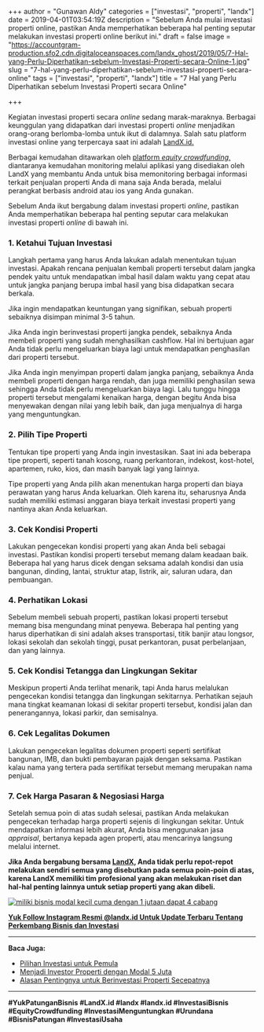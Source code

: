 +++
author = "Gunawan Aldy"
categories = ["investasi", "properti", "landx"]
date = 2019-04-01T03:54:19Z
description = "Sebelum Anda mulai investasi properti online, pastikan Anda memperhatikan beberapa hal penting seputar melakukan investasi properti online berikut ini."
draft = false
image = "https://accountgram-production.sfo2.cdn.digitaloceanspaces.com/landx_ghost/2019/05/7-Hal-yang-Perlu-Diperhatikan-sebelum-Investasi-Properti-secara-Online-1.jpg"
slug = "7-hal-yang-perlu-diperhatikan-sebelum-investasi-properti-secara-online"
tags = ["investasi", "properti", "landx"]
title = "7 Hal yang Perlu Diperhatikan sebelum Investasi Properti secara Online"

+++


Kegiatan investasi properti secara _online_ sedang marak-maraknya. Berbagai keunggulan yang didapatkan dari investasi properti _online_ menjadikan orang-orang berlomba-lomba untuk ikut di dalamnya. Salah satu platform investasi online yang terpercaya saat ini adalah [LandX.id.](https://landx.id/)

Berbagai kemudahan ditawarkan oleh [platform _equity crowdfunding_,](https://landx.id/blog/menjadi-investor-properti-dengan-modal-5-juta/) diantaranya kemudahan monitoring melalui aplikasi yang disediakan oleh LandX yang membantu Anda untuk bisa memonitoring berbagai informasi terkait penjualan properti Anda di mana saja Anda berada, melalui perangkat berbasis android atau ios yang Anda gunakan.

Sebelum Anda ikut bergabung dalam investasi properti _online_, pastikan Anda memperhatikan beberapa hal penting seputar cara melakukan investasi properti _online_ di bawah ini.

### 1. Ketahui Tujuan Investasi

Langkah pertama yang harus Anda lakukan adalah menentukan tujuan investasi. Apakah rencana penjualan kembali properti tersebut dalam jangka pendek yaitu untuk mendapatkan imbal hasil dalam waktu yang cepat atau untuk jangka panjang berupa imbal hasil yang bisa didapatkan secara berkala.

Jika ingin mendapatkan keuntungan yang signifikan, sebuah properti sebaiknya disimpan minimal 3-5 tahun.

Jika Anda ingin berinvestasi properti jangka pendek, sebaiknya Anda membeli properti yang sudah menghasilkan cashflow. Hal ini bertujuan agar Anda tidak perlu mengeluarkan biaya lagi untuk mendapatkan penghasilan dari properti tersebut.

Jika Anda ingin menyimpan properti dalam jangka panjang, sebaiknya Anda membeli properti dengan harga rendah, dan juga memiliki penghasilan sewa sehingga Anda tidak perlu mengeluarkan biaya lagi. Lalu tunggu hingga properti tersebut mengalami kenaikan harga, dengan begitu Anda bisa menyewakan dengan nilai yang lebih baik, dan juga menjualnya di harga yang menguntungkan.

### 2. Pilih Tipe Properti

Tentukan tipe properti yang Anda ingin investasikan. Saat ini ada beberapa tipe properti, seperti tanah kosong, ruang perkantoran, indekost, kost-hotel, apartemen, ruko, kios, dan masih banyak lagi yang lainnya.

Tipe properti yang Anda pilih akan menentukan harga properti dan biaya perawatan yang harus Anda keluarkan. Oleh karena itu, seharusnya Anda sudah memiliki estimasi anggaran biaya terkait investasi properti yang nantinya akan Anda keluarkan.

### 3. Cek Kondisi Properti

Lakukan pengecekan kondisi properti yang akan Anda beli sebagai investasi. Pastikan kondisi properti tersebut memang dalam keadaan baik. Beberapa hal yang harus dicek dengan seksama adalah kondisi dan usia bangunan, dinding, lantai, struktur atap, listrik, air, saluran udara, dan pembuangan.

### 4. Perhatikan Lokasi

Sebelum membeli sebuah properti, pastikan lokasi properti tersebut memang bisa mengundang minat penyewa. Beberapa hal penting yang harus diperhatikan di sini adalah akses transportasi, titik banjir atau longsor, lokasi sekolah dan sekolah tinggi, pusat perkantoran, pusat perbelanjaan, dan yang lainnya.

### 5. Cek Kondisi Tetangga dan Lingkungan Sekitar

Meskipun properti Anda terlihat menarik, tapi Anda harus melalukan pengecekan kondisi tetangga dan lingkungan sekitarnya. Perhatikan sejauh mana tingkat keamanan lokasi di sekitar properti tersebut, kondisi jalan dan penerangannya, lokasi parkir, dan semisalnya.

### 6. Cek Legalitas Dokumen

Lakukan pengecekan legalitas dokumen properti seperti sertifikat bangunan, IMB, dan bukti pembayaran pajak dengan seksama.  Pastikan kalau nama yang tertera pada sertifikat tersebut memang merupakan nama penjual.

### 7. Cek Harga Pasaran & Negosiasi Harga

Setelah semua poin di atas sudah selesai, pastikan Anda melakukan pengecekan terhadap harga properti sejenis di lingkungan sekitar. Untuk mendapatkan informasi lebih akurat, Anda bisa menggunakan jasa _appraisal_, bertanya kepada agen properti, atau mencarinya langsung melalui internet.

**Jika Anda bergabung bersama [LandX](https://landx.id/), Anda tidak perlu repot-repot melakukan sendiri semua yang disebutkan pada semua poin-poin di atas, karena LandX memiliki tim profesional yang akan melakukan riset dan hal-hal penting lainnya untuk setiap properti yang akan dibeli.**

[![miliki bisnis modal kecil cuma dengan 1 jutaan dapat 4 cabang ](https://accountgram-production.sfo2.cdn.digitaloceanspaces.com/landx_ghost/2021/11/jadi-owner-bisnis-hanya-1-jutaan-dengan-cuan-yang-sangat-menjanjikan.png)](https://landx.id/project/)

[**Yuk Follow Instagram Resmi @landx.id Untuk Update Terbaru Tentang Perkembang Bisnis dan Investasi**](https://instagram.com/landx.id?utm_medium=copy_link)

---

**Baca Juga:**

* [Pilihan Investasi untuk Pemula](https://landx.id/blog/pilihan-investasi-untuk-pemula/)
* [Menjadi Investor Properti dengan Modal 5 Juta](https://landx.id/blog/menjadi-investor-properti-dengan-modal-5-juta/)
* [Alasan Pentingnya untuk Berinvestasi Properti Secepatnya](https://landx.id/blog/alasan-pentingnya-untuk-berinvestasi-properti-secepatnya/)

---

**#YukPatunganBisnis    #LandX.id    #landx         #landx.id      #InvestasiBisnis    #EquityCrowdfunding    #InvestasiMenguntungkan      #Urundana    #BisnisPatungan    #InvestasiUsaha**

